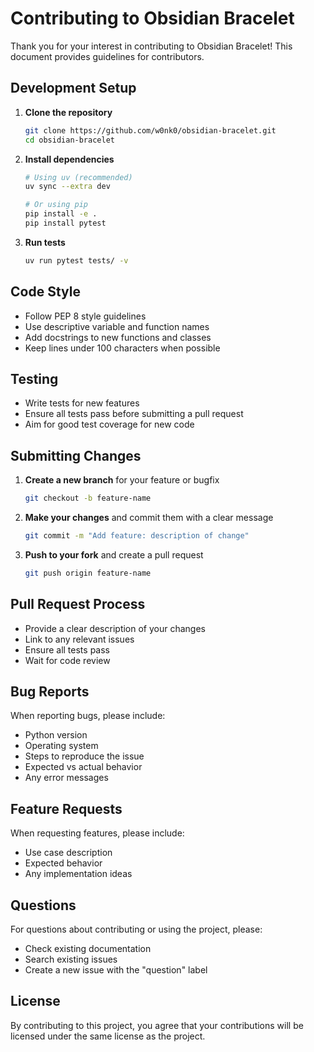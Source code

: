 # Contributing to Obsidian Bracelet

Thank you for your interest in contributing to Obsidian Bracelet! This document provides guidelines for contributors.

## Development Setup

1. **Clone the repository**
   ```bash
   git clone https://github.com/w0nk0/obsidian-bracelet.git
   cd obsidian-bracelet
   ```

2. **Install dependencies**
   ```bash
   # Using uv (recommended)
   uv sync --extra dev
   
   # Or using pip
   pip install -e .
   pip install pytest
   ```

3. **Run tests**
   ```bash
   uv run pytest tests/ -v
   ```

## Code Style

- Follow PEP 8 style guidelines
- Use descriptive variable and function names
- Add docstrings to new functions and classes
- Keep lines under 100 characters when possible

## Testing

- Write tests for new features
- Ensure all tests pass before submitting a pull request
- Aim for good test coverage for new code

## Submitting Changes

1. **Create a new branch** for your feature or bugfix
   ```bash
   git checkout -b feature-name
   ```

2. **Make your changes** and commit them with a clear message
   ```bash
   git commit -m "Add feature: description of change"
   ```

3. **Push to your fork** and create a pull request
   ```bash
   git push origin feature-name
   ```

## Pull Request Process

- Provide a clear description of your changes
- Link to any relevant issues
- Ensure all tests pass
- Wait for code review

## Bug Reports

When reporting bugs, please include:
- Python version
- Operating system
- Steps to reproduce the issue
- Expected vs actual behavior
- Any error messages

## Feature Requests

When requesting features, please include:
- Use case description
- Expected behavior
- Any implementation ideas

## Questions

For questions about contributing or using the project, please:
- Check existing documentation
- Search existing issues
- Create a new issue with the "question" label

## License

By contributing to this project, you agree that your contributions will be licensed under the same license as the project.